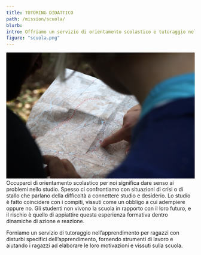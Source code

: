 ```yaml
---
title: TUTORING DIDATTICO
path: /mission/scuola/
blurb: 
intro: Offriamo un servizio di orientamento scolastico e tutoraggio nell’apprendimento 
figure: "scuola.png"
---
```

![alt text](scuola.jpg)
Occuparci di orientamento scolastico per noi significa dare senso ai problemi nello studio. 
Spesso ci confrontiamo con situazioni di crisi o di stallo che parlano della difficoltà a connettere studio e desiderio. 
Lo studio è fatto coincidere con i compiti, vissuti come un obbligo a cui adempiere oppure no. 
Gli studenti non vivono la scuola in rapporto con il loro futuro, e il rischio è quello di appiattire questa esperienza formativa dentro dinamiche di azione e reazione. 

Forniamo un servizio di tutoraggio nell’apprendimento per ragazzi con disturbi specifici dell’apprendimento, fornendo strumenti di lavoro e aiutando i ragazzi ad elaborare le loro motivazioni e vissuti sulla scuola.


